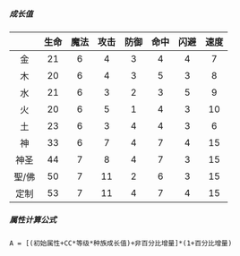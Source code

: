 ##### 成长值

|     | 生命  | 魔法  | 攻击  | 防御  | 命中  | 闪避  | 速度  |
|:---:|:---:|:---:|:---:|:---:|:---:|:---:|:---:|
| 金   | 21  | 6   | 4   | 3   | 4   | 4   | 7   |
| 木   | 20  | 6   | 4   | 3   | 5   | 3   | 8   |
| 水   | 21  | 6   | 3   | 2   | 3   | 5   | 9   |
| 火   | 20  | 6   | 5   | 1   | 4   | 3   | 10  |
| 土   | 23  | 6   | 3   | 4   | 4   | 3   | 6   |
| 神   | 33  | 6   | 7   | 4   | 7   | 4   | 15  |
| 神圣  | 44  | 7   | 8   | 4   | 7   | 3   | 15  |
| 聖/佛 | 50  | 7   | 11  | 2   | 6   | 3   | 15  |
| 定制  | 53  | 7   | 11  | 4   | 7   | 4   | 15  |

##### 属性计算公式

```
A = [(初始属性+CC*等级*种族成长值)+非百分比增量]*(1+百分比增量)
```






